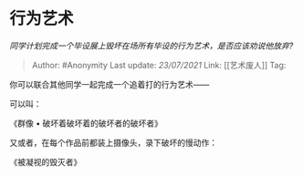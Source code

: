 # 行为艺术
*同学计划完成一个毕设展上毁坏在场所有毕设的行为艺术，是否应该劝说他放弃?*

> Author: #Anonymity
> Last update: *23/07/2021* 
> Link: [[艺术废人]]
> Tag: 


 
你可以联合其他同学一起完成一个追着打的行为艺术——

可以叫：

《群像 • 破坏着破坏着的破坏者的破坏者》

  


又或者，在每个作品前都装上摄像头，录下破坏的慢动作：

《被凝视的毁灭者》



